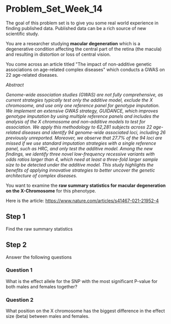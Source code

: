 # Problem_Set_Week_14

The goal of this problem set is to give you some real world experience in finding published data. Published data can be a rich source of new scientific study. 

You are a researcher studying **macular degeneration** which is a degenerative condition affecting the central part of the retina (the macula) and resulting in distortion or loss of central vision.

You come across an article titled "The impact of non-additive genetic associations on age-related complex diseases" which conducts a GWAS on 22 age-related diseases. 

_Abstract_

_Genome-wide association studies (GWAS) are not fully comprehensive, as current strategies typically test only the additive model, exclude the X chromosome, and use only one reference panel for genotype imputation. We implement an extensive GWAS strategy, GUIDANCE, which improves genotype imputation by using multiple reference panels and includes the analysis of the X chromosome and non-additive models to test for association. We apply this methodology to 62,281 subjects across 22 age-related diseases and identify 94 genome-wide associated loci, including 26 previously unreported. Moreover, we observe that 27.7% of the 94 loci are missed if we use standard imputation strategies with a single reference panel, such as HRC, and only test the additive model. Among the new findings, we identify three novel low-frequency recessive variants with odds ratios larger than 4, which need at least a three-fold larger sample size to be detected under the additive model. This study highlights the benefits of applying innovative strategies to better uncover the genetic architecture of complex diseases._

You want to examine the **raw summary statistics for macular degeneration on the X-Chromosome** for this phenotype. 


Here is the article: https://www.nature.com/articles/s41467-021-21952-4 

## Step 1 
Find the raw summary statistics

## Step 2 
Answer the following questions 

### Question 1

What is the effect allele for the SNP with the most significant P-value for both males and females together?

### Question 2

What position on the X chromosome has the biggest difference in the effect size (beta) between males and females. 
